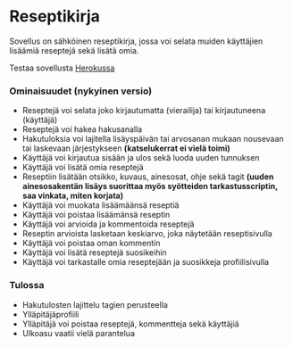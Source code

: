 # Reseptikirja

Sovellus on sähköinen reseptikirja, jossa voi selata muiden käyttäjien lisäämiä reseptejä sekä lisätä omia.

Testaa sovellusta [Herokussa](https://tsoha-reseptikirja.herokuapp.com/)

### Ominaisuudet (nykyinen versio)

* Reseptejä voi selata joko kirjautumatta (vierailija) tai kirjautuneena (käyttäjä)
* Reseptejä voi hakea hakusanalla
* Hakutuloksia voi lajitella lisäyspäivän tai arvosanan mukaan nousevaan tai laskevaan järjestykseen **(katselukerrat ei vielä toimi)**
* Käyttäjä voi kirjautua sisään ja ulos sekä luoda uuden tunnuksen
* Käyttäjä voi lisätä omia reseptejä
* Reseptiin lisätään otsikko, kuvaus, ainesosat, ohje sekä tagit **(uuden ainesosakentän lisäys suorittaa myös syötteiden tarkastusscriptin, saa vinkata, miten korjata)**
* Käyttäjä voi muokata lisäämäänsä reseptiä
* Käyttäjä voi poistaa lisäämänsä reseptin
* Käyttäjä voi arvioida ja kommentoida reseptejä
* Reseptin arvioista lasketaan keskiarvo, joka näytetään reseptisivulla
* Käyttäjä voi poistaa oman kommentin
* Käyttäjä voi lisätä reseptejä suosikeihin
* Käyttäjä voi tarkastalle omia reseptejään ja suosikkeja profiilisivulla

### Tulossa

* Hakutulosten lajittelu tagien perusteella
* Ylläpitäjäprofiili
* Ylläpitäjä voi poistaa reseptejä, kommentteja sekä käyttäjiä
* Ulkoasu vaatii vielä parantelua
